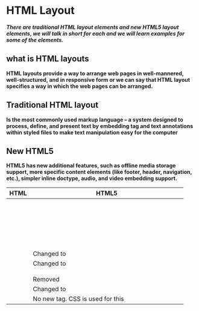 # HTML Layout

***There are traditional HTML layout elements and new HTML5 layout elements, we will talk in short for each and we will learn examples for some of the elements.***

## what is HTML layouts 

**HTML layouts provide a way to arrange web pages in well-mannered, well-structured, and in responsive form or we can say that HTML layout specifies a way in which the web pages can be arranged.**


## Traditional HTML layout 

 **Is the most commonly used markup language – a system designed to process, define, and present text by embedding tag and text annotations within styled files to make text manipulation easy for the computer**


## New HTML5 

**HTML5 has new additional features, such as offline media storage support, more specific content elements (like footer, header, navigation, etc.), simpler inline doctype, audio, and video embedding support.**


| HTML  | HTML5  |
|---|---|
| <applet>  | Changed to <object>  |
| <dir>  |  Changed to <ul> |
|  <frame> | Removed  |
| <acronym>  | Changed to <abbr>  |
| <font>  |  No new tag. CSS is used for this |



